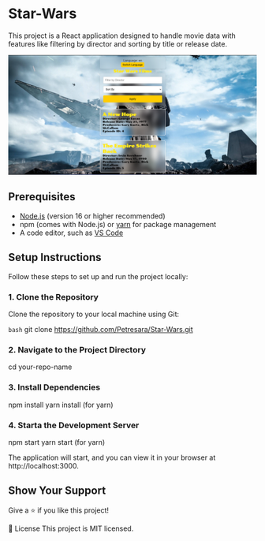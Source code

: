 # Star-Wars

This project is a React application designed to handle movie data with features like filtering by director and sorting by title or release date.

![Design](design.png)

## Prerequisites

- [Node.js](https://nodejs.org/) (version 16 or higher recommended)
- npm (comes with Node.js) or [yarn](https://yarnpkg.com/) for package management
- A code editor, such as [VS Code](https://code.visualstudio.com/)

## Setup Instructions

Follow these steps to set up and run the project locally:

### 1. Clone the Repository

Clone the repository to your local machine using Git:

```bash```
git clone https://github.com/Petresara/Star-Wars.git

### 2. Navigate to the Project Directory

cd your-repo-name

### 3. Install Dependencies

npm install
yarn install (for yarn)

### 4. Starta the Development Server

npm start
yarn start (for yarn)

The application will start, and you can view it in your browser at http://localhost:3000.

## Show Your Support 
Give a ⭐️ if you like this project!

📝 License This project is MIT licensed.